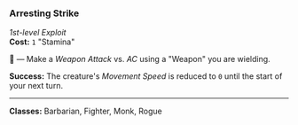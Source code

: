 ### Arresting Strike
*1st-level Exploit*  
**Cost:** `1` "Stamina"  

🔷 — Make a *Weapon Attack* vs. *AC* using a "Weapon" you are wielding.

**Success:** The creature's *Movement Speed* is reduced to `0` until the start of your next turn.

---

**Classes:** Barbarian, Fighter, Monk, Rogue
